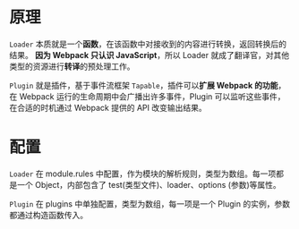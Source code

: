 # 原理

`Loader` 本质就是一个**函数**，在该函数中对接收到的内容进行转换，返回转换后的结果。 **因为 Webpack 只认识 JavaScript**，所以 Loader 就成了翻译官，对其他类型的资源进行**转译**的预处理工作。

`Plugin` 就是插件，基于事件流框架 `Tapable`，插件可以**扩展 Webpack 的功能**，在 Webpack 运行的生命周期中会广播出许多事件，Plugin 可以监听这些事件，在合适的时机通过 Webpack 提供的 API 改变输出结果。

# 配置



`Loader` 在 module.rules 中配置，作为模块的解析规则，类型为数组。每一项都是一个 Object，内部包含了 test(类型文件)、loader、options (参数)等属性。

`Plugin` 在 plugins 中单独配置，类型为数组，每一项是一个 Plugin 的实例，参数都通过构造函数传入。


